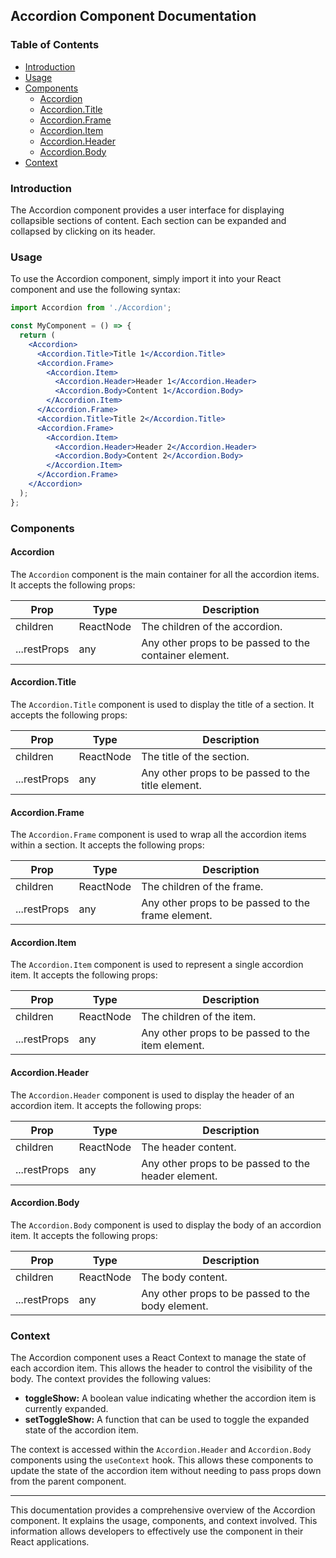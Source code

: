 ## Accordion Component Documentation 

### Table of Contents

* [Introduction](#introduction)
* [Usage](#usage)
* [Components](#components)
    * [Accordion](#accordion)
    * [Accordion.Title](#accordiontitle)
    * [Accordion.Frame](#accordionframe)
    * [Accordion.Item](#accordionitem)
    * [Accordion.Header](#accordionheader)
    * [Accordion.Body](#accordionbody)
* [Context](#context)

### Introduction 

The Accordion component provides a user interface for displaying collapsible sections of content. Each section can be expanded and collapsed by clicking on its header.

### Usage

To use the Accordion component, simply import it into your React component and use the following syntax:

```jsx
import Accordion from './Accordion';

const MyComponent = () => {
  return (
    <Accordion>
      <Accordion.Title>Title 1</Accordion.Title>
      <Accordion.Frame>
        <Accordion.Item>
          <Accordion.Header>Header 1</Accordion.Header>
          <Accordion.Body>Content 1</Accordion.Body>
        </Accordion.Item>
      </Accordion.Frame>
      <Accordion.Title>Title 2</Accordion.Title>
      <Accordion.Frame>
        <Accordion.Item>
          <Accordion.Header>Header 2</Accordion.Header>
          <Accordion.Body>Content 2</Accordion.Body>
        </Accordion.Item>
      </Accordion.Frame>
    </Accordion>
  );
};
```

### Components

#### Accordion

The `Accordion` component is the main container for all the accordion items. It accepts the following props:

| Prop | Type | Description |
|---|---|---|
| children | ReactNode | The children of the accordion. |
| ...restProps | any | Any other props to be passed to the container element. |

#### Accordion.Title

The `Accordion.Title` component is used to display the title of a section. It accepts the following props:

| Prop | Type | Description |
|---|---|---|
| children | ReactNode | The title of the section. |
| ...restProps | any | Any other props to be passed to the title element. |

#### Accordion.Frame

The `Accordion.Frame` component is used to wrap all the accordion items within a section. It accepts the following props:

| Prop | Type | Description |
|---|---|---|
| children | ReactNode | The children of the frame. |
| ...restProps | any | Any other props to be passed to the frame element. |

#### Accordion.Item

The `Accordion.Item` component is used to represent a single accordion item. It accepts the following props:

| Prop | Type | Description |
|---|---|---|
| children | ReactNode | The children of the item. |
| ...restProps | any | Any other props to be passed to the item element. |

#### Accordion.Header

The `Accordion.Header` component is used to display the header of an accordion item. It accepts the following props:

| Prop | Type | Description |
|---|---|---|
| children | ReactNode | The header content. |
| ...restProps | any | Any other props to be passed to the header element. |

#### Accordion.Body

The `Accordion.Body` component is used to display the body of an accordion item. It accepts the following props:

| Prop | Type | Description |
|---|---|---|
| children | ReactNode | The body content. |
| ...restProps | any | Any other props to be passed to the body element. |

### Context

The Accordion component uses a React Context to manage the state of each accordion item. This allows the header to control the visibility of the body. The context provides the following values:

* **toggleShow:** A boolean value indicating whether the accordion item is currently expanded.
* **setToggleShow:** A function that can be used to toggle the expanded state of the accordion item.

The context is accessed within the `Accordion.Header` and `Accordion.Body` components using the `useContext` hook. This allows these components to update the state of the accordion item without needing to pass props down from the parent component.

***

This documentation provides a comprehensive overview of the Accordion component. It explains the usage, components, and context involved. This information allows developers to effectively use the component in their React applications. 

